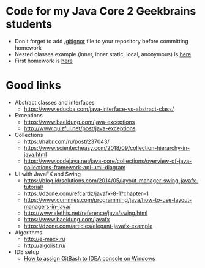 # Code for my Java Core 2 Geekbrains students

* Don't forget to add [.gitignor](/.gitignore) file to your repository before committing homework
* Nested classes example (inner, inner static, local, anonymous) is [here](/src/ru/geekbrains/lesson1/ClassTypesDemo.java) 
* First homework is [here](/src/ru/geekbrains/lesson1)

# Good links

* Abstract classes and interfaces
  * https://www.educba.com/java-interface-vs-abstract-class/
* Exceptions
  * https://www.baeldung.com/java-exceptions
  * http://www.quizful.net/post/java-exceptions
* Collections
  * https://habr.com/ru/post/237043/
  * https://www.scientecheasy.com/2018/09/collection-hierarchy-in-java.html
  * https://www.codejava.net/java-core/collections/overview-of-java-collections-framework-api-uml-diagram
* UI with JavaFX and Swing
  * https://blog.idrsolutions.com/2014/05/layout-manager-swing-javafx-tutorial/
  * https://dzone.com/refcardz/javafx-8-1?chapter=1
  * https://www.dummies.com/programming/java/how-to-use-layout-managers-in-java/
  * http://www.alethis.net/reference/java/swing.html
  * https://www.baeldung.com/javafx
  * https://dzone.com/articles/elegant-javafx-example
* Algorithms
  * http://e-maxx.ru
  * http://algolist.ru/
* IDE setup
  * [How to assign GitBash to IDEA console on Windows](https://blog.codeleak.pl/2014/02/git-bash-in-intellij-idea-13-on-windows.html)
